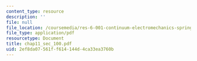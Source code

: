 ```yaml
---
content_type: resource
description: ''
file: null
file_location: /coursemedia/res-6-001-continuum-electromechanics-spring-2009/2ef8da07561ff614144d4ca33ea3760b_chap11_sec_100.pdf
file_type: application/pdf
resourcetype: Document
title: chap11_sec_100.pdf
uid: 2ef8da07-561f-f614-144d-4ca33ea3760b
---
```

